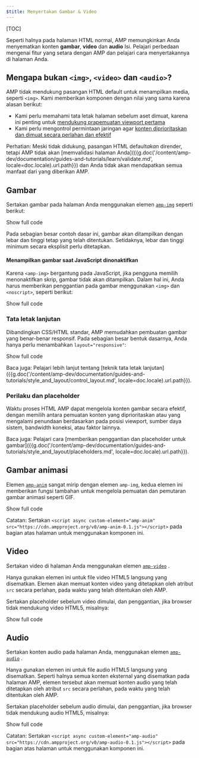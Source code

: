 ```yaml
---
$title: Menyertakan Gambar & Video
---
```


[TOC]

 Seperti halnya pada halaman HTML normal, AMP memungkinkan Anda menyematkan konten **gambar**, **video** dan **audio**
Isi. Pelajari perbedaan mengenai fitur yang setara dengan AMP dan pelajari cara menyertakannya di halaman Anda.

##  Mengapa bukan `<img>`, `<video>` dan `<audio>`?

 AMP tidak mendukung pasangan HTML default untuk menampilkan media, seperti `<img>`. Kami memberikan komponen dengan nilai yang sama karena alasan berikut:

*  Kami perlu memahami tata letak halaman sebelum aset dimuat, karena ini penting untuk [mendukung prapemuatan viewport pertama](/id/learn/about-how/#size-all-resources-statically)
*  Kami perlu mengontrol permintaan jaringan agar [konten diprioritaskan dan dimuat secara perlahan dan efektif](/id/learn/about-how/#prioritize-resource-loading)

Perhatian: Meski tidak didukung, pasangan HTML default*akan*  dirender, tetapi AMP tidak akan [memvalidasi halaman Anda]({{g.doc('/content/amp-dev/documentation/guides-and-tutorials/learn/validate.md', locale=doc.locale).url.path}}) dan Anda tidak akan mendapatkan semua manfaat dari yang diberikan AMP.

## Gambar

 Sertakan gambar pada halaman Anda menggunakan elemen [`amp-img`](/id/docs/reference/components/amp-img.html) seperti berikut:

<!--embedded example - fixed size image -->
<div>
<amp-iframe height="174"
            layout="fixed-height"
            sandbox="allow-scripts allow-forms allow-same-origin"
            resizable
            src="https://ampproject-b5f4c.firebaseapp.com/examples/ampimg.fixed.embed.html">
  <div overflow tabindex="0" role="button" aria-label="Show more">Show full code</div>
  <div placeholder></div>
</amp-iframe>
</div>

Pada sebagian besar contoh dasar ini, gambar akan ditampilkan dengan lebar dan tinggi tetap yang telah ditentukan. Setidaknya, lebar dan tinggi minimum secara eksplisit perlu ditetapkan.

#### Menampilkan gambar saat JavaScript dinonaktifkan

 Karena `<amp-img>`  bergantung pada JavaScript, jika pengguna memilih menonaktifkan skrip, gambar tidak akan ditampilkan. Dalam hal ini, Anda harus memberikan penggantian pada gambar menggunakan `<img>`  dan `<noscript>`, seperti berikut:

<!--embedded example - img with noscript -->
<div>
<amp-iframe height="215"
            layout="fixed-height"
            sandbox="allow-scripts allow-forms allow-same-origin"
            resizable
            src="https://ampproject-b5f4c.firebaseapp.com/examples/ampimg.noscript.embed.html">
  <div overflow tabindex="0" role="button" aria-label="Show more">Show full code</div>
  <div placeholder></div>
</amp-iframe>
</div>

### Tata letak lanjutan

 Dibandingkan CSS/HTML standar, AMP memudahkan pembuatan gambar yang benar-benar responsif. Pada sebagian besar bentuk dasarnya, Anda hanya perlu menambahkan `layout="responsive"`:

<!--embedded example - basic responsive image -->
<div>
<amp-iframe height="193"
            layout="fixed-height"
            sandbox="allow-scripts allow-forms allow-same-origin"
            resizable
            src="https://ampproject-b5f4c.firebaseapp.com/examples/ampimg.basic.embed.html">
  <div overflow tabindex="0" role="button" aria-label="Show more">Show full code</div>
  <div placeholder></div>
</amp-iframe>
</div>

Baca juga: Pelajari lebih lanjut tentang [teknik tata letak lanjutan]({{g.doc('/content/amp-dev/documentation/guides-and-tutorials/style_and_layout/control_layout.md', locale=doc.locale).url.path}}).

### Perilaku dan placeholder

Waktu proses HTML AMP dapat mengelola konten gambar secara efektif, dengan memilih antara pemuatan konten yang diprioritaskan atau yang mengalami penundaan berdasarkan pada posisi viewport, sumber daya sistem, bandwidth koneksi, atau faktor lainnya.

Baca juga: Pelajari cara [memberikan penggantian dan placeholder untuk gambar]({{g.doc('/content/amp-dev/documentation/guides-and-tutorials/style_and_layout/placeholders.md', locale=doc.locale).url.path}}).

## Gambar animasi

 Elemen [`amp-anim`](/id/docs/reference/components/amp-anim.html) sangat mirip dengan elemen `amp-img`, kedua elemen ini memberikan fungsi tambahan untuk mengelola pemuatan dan pemutaran gambar animasi seperti GIF.

<!--embedded amp-anim basic example -->
<div>
<amp-iframe height="253"
            layout="fixed-height"
            sandbox="allow-scripts allow-forms allow-same-origin"
            resizable
            src="https://ampproject-b5f4c.firebaseapp.com/examples/ampanim.basic.embed.html">
  <div overflow tabindex="0" role="button" aria-label="Show more">Show full code</div>
  <div placeholder></div>
</amp-iframe>
</div>

Catatan: Sertakan `<script async custom-element="amp-anim" src="https://cdn.ampproject.org/v0/amp-anim-0.1.js"></script>` pada bagian atas halaman untuk menggunakan komponen ini.

## Video

 Sertakan video di halaman Anda menggunakan elemen [`amp-video`](/id/docs/reference/components/amp-video.html) .

 Hanya gunakan elemen ini untuk file video HTML5 langsung yang disematkan. Elemen akan memuat konten video yang ditetapkan oleh atribut `src` secara perlahan, pada waktu yang telah ditentukan oleh AMP.

Sertakan placeholder sebelum video dimulai, dan penggantian, jika browser tidak mendukung video HTML5, misalnya:

<!--embedded video example  -->
<div>
<amp-iframe height="234"
            layout="fixed-height"
            sandbox="allow-scripts allow-forms allow-same-origin"
            resizable
            src="https://ampproject-b5f4c.firebaseapp.com/examples/ampvideo.fallback.embed.html">
  <div overflow tabindex="0" role="button" aria-label="Show more">Show full code</div>
  <div placeholder></div>
</amp-iframe>
</div>

## Audio

 Sertakan konten audio pada halaman Anda, menggunakan elemen [`amp-audio`](/id/docs/reference/components/amp-audio.html) .

 Hanya gunakan elemen ini untuk file audio HTML5 langsung yang disematkan. Seperti halnya semua konten eksternal yang disematkan pada halaman AMP, elemen tersebut akan memuat konten audio yang telah ditetapkan oleh atribut `src` secara perlahan, pada waktu yang telah ditentukan oleh AMP.

Sertakan placeholder sebelum audio dimulai, dan penggantian, jika browser tidak mendukung audio HTML5, misalnya:

<!--embedded audio example  -->
<div>
<amp-iframe height="314"
            layout="fixed-height"
            sandbox="allow-scripts allow-forms allow-same-origin"
            resizable
            src="https://ampproject-b5f4c.firebaseapp.com/examples/ampaudio.basic.embed.html">
  <div overflow tabindex="0" role="button" aria-label="Show more">Show full code</div>
  <div placeholder></div>
</amp-iframe>
</div>

Catatan: Sertakan `<script async custom-element="amp-audio" src="https://cdn.ampproject.org/v0/amp-audio-0.1.js"></script>` pada bagian atas halaman untuk menggunakan komponen ini.
